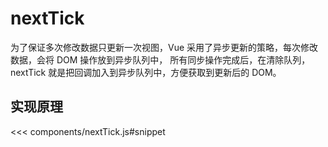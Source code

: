 # nextTick

为了保证多次修改数据只更新一次视图，Vue 采用了异步更新的策略，每次修改数据，会将 DOM 操作放到异步队列中，
所有同步操作完成后，在清除队列，nextTick 就是把回调加入到异步队列中，方便获取到更新后的 DOM。

## 实现原理

<<< components/nextTick.js#snippet

